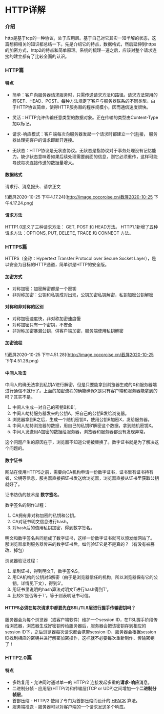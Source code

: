 # HTTP详解

### 介绍

http是基于tcp的一种协议，处于应用层。基于自己对它其实一知半解的状态，这篇想把相关的知识都总结一下。先是介绍它的特点，数据格式，然后延伸到https的加密方式，http2的特点和简单原理。系统的梳理一遍之后，应该对整个请求连接的建立都有了比较全面的认识。

### HTTP篇

#### 特点

- 简单：客户向服务器请求服务时，只需传送请求方法和路径。请求方法常用的有GET、HEAD、POST。每种方法规定了客户与服务器联系的不同类型。由于HTTP协议简单，使得HTTP服务器的程序规模小，因而通信速度很快。

- 灵活：HTTP允许传输任意类型的数据对象。正在传输的类型由Content-Type加以标记。

- 请求-响应模式：客户端每次向服务器发起一个请求时都建立一个连j接， 服务器处理完客户的请求即断开连接。

- 无状态：HTTP协议是无状态协议。无状态是指协议对于事务处理没有记忆能力。缺少状态意味着如果后续处理需要前面的信息，则它必须重传，这样可能导致每次连接传送的数据量增大。 

#### 数据格式

请求行、消息报头、请求正文

![截屏2020-10-25 下午4.17.24](http://image.cocoroise.cn/截屏2020-10-25 下午4.17.24.png)

#### 请求方法

HTTP1.0定义了三种请求方法： GET, POST 和 HEAD方法。
HTTP1.1新增了五种请求方法：OPTIONS, PUT, DELETE, TRACE 和 CONNECT 方法。

### HTTPS篇

HTTPS（全称：Hypertext Transfer Protocol over Secure Socket Layer），是以安全为目标的HTTP通道，简单讲是HTTP的安全版。

#### 加密方式

- 对称加密：加密解密都是一个密钥
- 非对称加密：公钥和私钥成对出现，公钥加密私钥解密，私钥加密公钥解密

#### 对称和非对称的区别

- 对称加密速度快，非对称加密速度慢
- 对称加密只有一个密钥，不安全
- 非对称加密暴漏公钥，供客户端加密，服务端使用私钥解密

#### 加密流程

![截屏2020-10-25 下午4.51.28](http://image.cocoroise.cn/截屏2020-10-25 下午4.51.28.png)

#### 中间人攻击

中间人的确无法拿到私钥A‘进行解密，但是只要能拿到浏览器生成的X和服务器端进行通信不就行了。上面的加密流程的确能确保X是只有客户端和服务器能拿到的吗？其实不是。

1. 中间人生成一对自己的密钥B和B’。
2. 中间人劫持服务器发来的公钥A，把自己的公钥B发给浏览器。
3. 浏览器拿到B之后，生成一个随机密钥X，使用公钥B加密X，发给服务器。
4. 中间人劫持浏览器的数据，用自己的私钥B‘解密这个数据，拿到随机密钥X。
5. 中间人发送用A加密的数据给服务器，浏览器和服务器都没有发现异常。

这个问题产生的原因在于，浏览器不知道公钥被替换了。数字证书就是为了解决这个问题的。

#### 数字证书

网站在使用HTTPS之前，需要向CA机构申请一份数字证书，证书里有证书持有者，公钥等信息，服务器直接把证书发送给浏览器，浏览器直接从证书里获取公钥就好了。

证书防伪的技术是 **数字签名**。

数字签名的制作过程：

1. CA拥有非对称加密的私钥和公钥。
2. CA对证书明文信息进行hash。
3. 对hash后的值用私钥加密，得到数字签名。

明文和数字签名共同组成了数字证书，这样一份数字证书就可以颁发给网站了。
那浏览器拿到服务器传来的数字证书后，如何验证它是不是真的？（有没有被篡改、掉包）

浏览器验证过程：

1. 拿到证书，得到明文T，数字签名S。
2. 用CA机构的公钥对S解密（由于是浏览器信任的机构，所以浏览器保有它的公钥。详情见下文），得到S’。
3. 用证书里说明的hash算法对明文T进行hash得到T’。
4. 比较S’是否等于T’，等于则表明证书可信。

#### HTTPS必须在每次请求中都要先在SSL/TLS层进行握手传输密钥吗？

服务器会为每个浏览器（或客户端软件）维护一个session ID，在TSL握手阶段传给浏览器，浏览器生成好密钥传给服务器后，服务器会把该密钥存到相应的session ID下，之后浏览器每次请求都会携带session ID，服务器会根据session ID找到相应的密钥并进行解密加密操作，这样就不必要每次重新制作、传输密钥了！

### HTTP2.0篇

#### 特点

- 多路复用 - 允许同时通过单一的 HTTP/2 连接发起多重的**请求-响应**消息。
- 二进制分帧 - 应用层(HTTP/2)和传输层(TCP or UDP)之间增加一个**二进制分帧层**。
- 首部压缩 - HTTP/2 使用了专门为首部压缩而设计的 [HPACK](https://link.zhihu.com/?target=http%3A//http2.github.io/http2-spec/compression.html) 算法。
- 服务端推送 - 服务器可以对客户端的一个请求发送多个响应。


